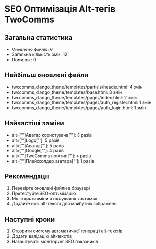 
# SEO Оптимізація Alt-тегів TwoComms

## Загальна статистика
- Оновлено файлів: 6
- Загальна кількість змін: 12
- Помилок: 0

## Найбільш оновлені файли
- twocomms_django_theme/templates/partials/header.html: 4 змін
- twocomms_django_theme/templates/base.html: 3 змін
- twocomms_django_theme/templates/pages/index.html: 2 змін
- twocomms_django_theme/templates/pages/auth_register.html: 1 змін
- twocomms_django_theme/templates/pages/auth_login.html: 1 змін

## Найчастіші заміни
- alt=["\']Аватар користувача["\']: 8 разів
- alt=["\']Logo["\']: 5 разів
- alt=["\']Аватар["\']: 5 разів
- alt=["\']Google["\']: 4 разів
- alt=["\']TwoComms логотип["\']: 4 разів
- alt=["\']Плейсхолдер аватара["\']: 1 разів

## Рекомендації
1. Перевірте оновлені файли в браузері
2. Протестуйте SEO-оптимізацію
3. Моніторьте зміни в пошукових системах
4. Додайте нові alt-тексти для майбутніх зображень

## Наступні кроки
1. Створити систему автоматичної генерації alt-текстів
2. Додати валідацію alt-текстів
3. Налаштувати моніторинг SEO показників
